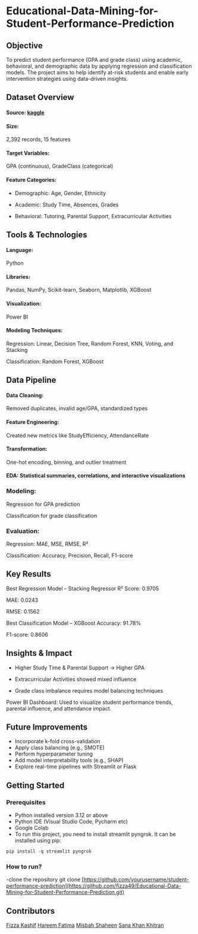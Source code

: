 # Educational-Data-Mining-for-Student-Performance-Prediction


## Objective

To predict student performance (GPA and grade class) using academic, behavioral, and demographic data by applying regression and classification models. The project aims to help identify at-risk students and enable early intervention strategies using data-driven insights.

## Dataset Overview

#### Source: [kaggle](http://kaggle.com/datasets/rabieelkharoua/students-performance-dataset)

#### Size: 
2,392 records, 15 features

#### Target Variables:
GPA (continuous), GradeClass (categorical)

#### Feature Categories:

- Demographic: Age, Gender, Ethnicity

- Academic: Study Time, Absences, Grades

- Behavioral: Tutoring, Parental Support, Extracurricular Activities

## Tools & Technologies

#### Language:
Python

#### Libraries:
Pandas, NumPy, Scikit-learn, Seaborn, Matplotlib, XGBoost

#### Visualization: 
Power BI

#### Modeling Techniques:

Regression: Linear, Decision Tree, Random Forest, KNN, Voting, and Stacking

Classification: Random Forest, XGBoost

## Data Pipeline

#### Data Cleaning:
Removed duplicates, invalid age/GPA, standardized types

#### Feature Engineering: 
Created new metrics like StudyEfficiency, AttendanceRate

#### Transformation: 
One-hot encoding, binning, and outlier treatment

#### EDA: Statistical summaries, correlations, and interactive visualizations

### Modeling:

Regression for GPA prediction

Classification for grade classification

### Evaluation:

Regression: MAE, MSE, RMSE, R²

Classification: Accuracy, Precision, Recall, F1-score

## Key Results

Best Regression Model – Stacking Regressor
R² Score: 0.9705

MAE: 0.0243

RMSE: 0.1562

Best Classification Model – XGBoost
Accuracy: 91.78%

F1-score: 0.8606

## Insights & Impact

- Higher Study Time & Parental Support → Higher GPA

- Extracurricular Activities showed mixed influence

- Grade class imbalance requires model balancing techniques

Power BI Dashboard: Used to visualize student performance trends, parental influence, and attendance impact.

 ## Future Improvements
 
- Incorporate k-fold cross-validation
- Apply class balancing (e.g., SMOTE)
- Perform hyperparameter tuning
- Add model interpretability tools (e.g., SHAP)
- Explore real-time pipelines with Streamlit or Flask
  
## Getting Started

### Prerequisites

- Python installed version 3.12 or above
- Python IDE (Visual Studio Code, Pycharm etc)
- Google Colab
- To run this project, you need to install streamlit pyngrok. It can be installed using pip:

``` C
pip install -q streamlit pyngrok
```

### How to run?

-clone the repository
git clone [https://github.com/yourusername/student-performance-prediction](https://github.com/fizza49/Educational-Data-Mining-for-Student-Performance-Prediction.git)


 ## Contributors
 [Fizza Kashif](https://github.com/fizza49)
 [Hareem Fatima](https://github.com/HareemFatima5)
 [Misbah Shaheen](https://github.com/Misbah-shaheen)
 [Sana Khan Khitran](https://github.com/sanakhitran22)
